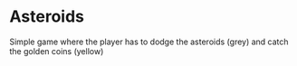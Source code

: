 # Asteroids
Simple game where the player has to dodge the asteroids (grey) and catch the golden coins (yellow)
